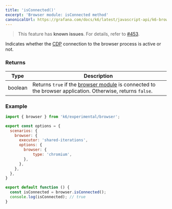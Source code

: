 ```yaml
---
title: 'isConnected()'
excerpt: 'Browser module: isConnected method'
canonicalUrl: https://grafana.com/docs/k6/latest/javascript-api/k6-browser/isconnected/
---
```


<Blockquote mod="attention">

This feature has **known issues**.
For details, refer to [#453](https://github.com/grafana/xk6-browser/issues/453).

</Blockquote>

Indicates whether the [CDP](https://chromedevtools.github.io/devtools-protocol/) connection to the browser process is active or not.

### Returns

| Type    | Description                                                                                    |
| ------- | ---------------------------------------------------------------------------------------------- |
| boolean | Returns `true` if the [browser module](/javascript-api/k6-experimental/browser) is connected to the browser application. Otherwise, returns `false`. |


### Example

<CodeGroup labels={[]}>

```javascript
import { browser } from 'k6/experimental/browser';

export const options = {
  scenarios: {
    browser: {
      executor: 'shared-iterations',
      options: {
        browser: {
            type: 'chromium',
        },
      },
    },
  },
}

export default function () {
  const isConnected = browser.isConnected();
  console.log(isConnected); // true
}
```

</CodeGroup>
